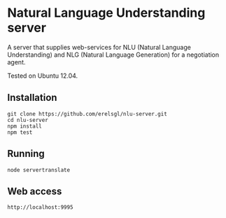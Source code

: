 # Natural Language Understanding server

A server that supplies web-services for NLU (Natural Language Understanding) and NLG (Natural Language Generation) for a negotiation agent.

Tested on Ubuntu 12.04.

## Installation

	git clone https://github.com/erelsgl/nlu-server.git
	cd nlu-server
	npm install
	npm test

## Running

	node servertranslate
	
## Web access

	http://localhost:9995
